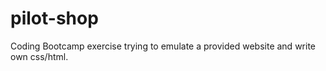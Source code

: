 # pilot-shop

Coding Bootcamp exercise trying to emulate a provided website and write own css/html.
